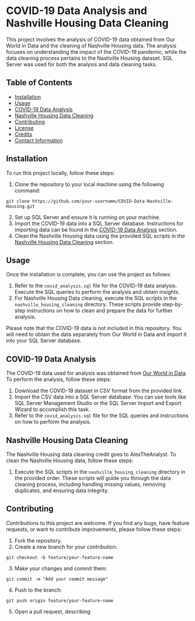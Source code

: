# COVID-19 Data Analysis and Nashville Housing Data Cleaning

This project involves the analysis of COVID-19 data obtained from Our World in Data and the cleaning of Nashville Housing data. The analysis focuses on understanding the impact of the COVID-19 pandemic, while the data cleaning process pertains to the Nashville Housing dataset. SQL Server was used for both the analysis and data cleaning tasks.

## Table of Contents
- [Installation](#installation)
- [Usage](#usage)
- [COVID-19 Data Analysis](#covid-19-data-analysis)
- [Nashville Housing Data Cleaning](#nashville-housing-data-cleaning)
- [Contributing](#contributing)
- [License](#license)
- [Credits](#credits)
- [Contact Information](#contact-information)

## Installation
To run this project locally, follow these steps:
1. Clone the repository to your local machine using the following command:
```
git clone https://github.com/your-username/COVID-Data-Nashville-Housing.git
```
2. Set up SQL Server and ensure it is running on your machine.
3. Import the COVID-19 data into a SQL Server database. Instructions for importing data can be found in the [COVID-19 Data Analysis](#covid-19-data-analysis) section.
4. Clean the Nashville Housing data using the provided SQL scripts in the [Nashville Housing Data Cleaning](#nashville-housing-data-cleaning) section.

## Usage
Once the installation is complete, you can use the project as follows:
1. Refer to the `covid_analysis.sql` file for the COVID-19 data analysis. Execute the SQL queries to perform the analysis and obtain insights.
2. For Nashville Housing Data cleaning, execute the SQL scripts in the `nashville_housing_cleaning` directory. These scripts provide step-by-step instructions on how to clean and prepare the data for further analysis.

Please note that the COVID-19 data is not included in this repository. You will need to obtain the data separately from Our World in Data and import it into your SQL Server database.

## COVID-19 Data Analysis
The COVID-19 data used for analysis was obtained from [Our World in Data](https://www.ourworldindata.org/covid-deaths). To perform the analysis, follow these steps:
1. Download the COVID-19 dataset in CSV format from the provided link.
2. Import the CSV data into a SQL Server database. You can use tools like SQL Server Management Studio or the SQL Server Import and Export Wizard to accomplish this task.
3. Refer to the `covid_analysis.sql` file for the SQL queries and instructions on how to perform the analysis.

## Nashville Housing Data Cleaning
The Nashville Housing data cleaning credit goes to AlexTheAnalyst. To clean the Nashville Housing data, follow these steps:
1. Execute the SQL scripts in the `nashville_housing_cleaning` directory in the provided order. These scripts will guide you through the data cleaning process, including handling missing values, removing duplicates, and ensuring data integrity.

## Contributing
Contributions to this project are welcome. If you find any bugs, have feature requests, or want to contribute improvements, please follow these steps:
1. Fork the repository.
2. Create a new branch for your contribution:
```
git checkout -b feature/your-feature-name
```
3. Make your changes and commit them:
```
git commit -m "Add your commit message"
```
4. Push to the branch:
```
git push origin feature/your-feature-name
```
5. Open a pull request, describing

